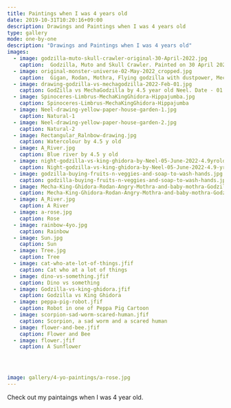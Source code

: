```yaml
---
title: Paintings when I was 4 years old
date: 2019-10-31T10:20:16+09:00
description: Drawings and Paintings when I was 4 years old
type: gallery
mode: one-by-one
description: "Drawings and Paintings when I was 4 years old"
images:
  - image: godzilla-muto-skull-crawler-original-30-April-2022.jpg
    caption:  Godzilla, Muto and Skull Crawler. Painted on 30 April 2022(4.5 year old).
  - image: original-monster-universe-02-May-2022_cropped.jpg
    caption:  Gigan, Rodan, Mothra, Flying godzilla with dustpower, Mechagodzilla, Muto, Burning Godzilla, Monster Ladybug, a human running away from a monster, a human trying to kill the baby godzilla, Godzilla, Skull crawler, Scilla, a monster which I don't know and Skullcrawler and Mechaskullcrawler. Painted on 02 May 2022(4.5 year old)
  - image: drawing-godzilla-vs-mechagodzilla-2022-Feb-01.jpg
    caption: GodZilla vs MechaGodzilla by 4.5 year old Neel. Date - 01 Feb 2022    
  - image: Spinoceres-Limbrus-MechaKingGhidora-Hippajumba.jpg
    caption: Spinoceres-Limbrus-MechaKingGhidora-Hippajumba
  - image: Neel-drawing-yellow-paper-house-garden-1.jpg
    caption: Natural-1
  - image: Neel-drawing-yellow-paper-house-garden-2.jpg
    caption: Natural-2
  - image: Rectangular_Ralnbow-drawing.jpg
    caption: Watercolour by 4.5 y old
  - image: A_River.jpg
    caption: Blue river by 4.5 y old
  - image: night-godzilla-vs-king-ghidora-by-Neel-05-June-2022-4.9yrold.jpg
    caption: Night-godzilla-vs-king-ghidora-by-Neel-05-June-2022-4.9-yr-old
  - image: godzilla-buying-fruits-n-veggies-and-soap-to-wash-hands.jpg
    caption: godzilla-buying-fruits-n-veggies-and-soap-to-wash-hands.jpg
  - image: Mecha-King-Ghidora-Rodan-Angry-Mothra-and-baby-mothra-Godzilla-and-skullcrawler-10-06-2022.jpg
    caption: Mecha-King-Ghidora-Rodan-Angry-Mothra-and-baby-mothra-Godzilla-and-skullcrawler-10-06-2022
  - image: A_River.jpg
    caption: A River
  - image: a-rose.jpg
    caption: Rose
  - image: rainbow-4yo.jpg
    caption: Rainbow
  - image: Sun.jpg
    caption: Sun
  - image: Tree.jpg
    caption: Tree
  - image: cat-who-ate-lot-of-things.jfif
    caption: Cat who at a lot of things
  - image: dino-vs-something.jfif
    caption: Dino vs something
  - image: Godzilla-vs-king-ghidora.jfif
    caption: Godzilla vs King Ghidora
  - image: peppa-pig-robot.jfif
    caption: Robot in one of Peppa Pig Cartoon
  - image: scorpion-sad-worm-scared-human.jfif
    caption: Scorpion, a sad worm and a scared human
  - image: flower-and-bee.jfif
    caption: Flower and Bee
  - image: flower.jfif
    caption: A Sunflower



    
image: gallery/4-yo-paintings/a-rose.jpg
---
```


Check out my paintaings when I was 4 year old.